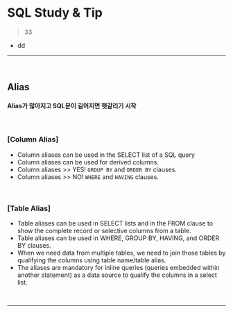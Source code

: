 # SQL Study & Tip
> 33
* dd 

<hr>
<br>


## Alias
#### Alias가 많아지고 SQL문이 길어지면 햇갈리기 시작 

<br>

### [Column Alias]
* Column aliases can be used in the SELECT list of a SQL query
* Column aliases can be used for derived columns.
* Column aliases >> YES! `GROUP BY` and `ORDER BY` clauses.
* Column aliases >> NO! `WHERE` and `HAVING` clauses.

<br>

### [Table Alias]
* Table aliases can be used in SELECT lists and in the FROM clause to show the complete record or selective columns from a table.
* Table aliases can be used in WHERE, GROUP BY, HAVING, and ORDER BY clauses.
* When we need data from multiple tables, we need to join those tables by qualifying the columns using table name/table alias.
* The aliases are mandatory for inline queries (queries embedded within another statement) as a data source to qualify the columns in a select list.

<br>
<hr>
<br>
